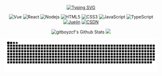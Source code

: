 <p align=center>
  <a href="https://github.com/gitboyzcf"><img src="https://readme-typing-svg.demolab.com?font=Fira+Code&weight=600&size=30&pause=1000&color=38C2FFE8&random=false&width=600&lines=Welcome+to+the+world+of+Boyzcf+!" alt="Typing SVG" /></a>
</p>

<div align=center>

<img src="https://img.shields.io/badge/Vue-42B883?style=for-the-badge&logo=vue.js&logoColor=white" alt="Vue">
<img src="https://img.shields.io/badge/React-5FC8E0?style=for-the-badge&logo=react&logoColor=white" alt="React">
<img src="https://img.shields.io/badge/Nodejs-417E38?style=for-the-badge&logo=node.js&logoColor=white" alt="Nodejs">
<img src="https://img.shields.io/badge/HTML5-red?style=for-the-badge&logo=html5&logoColor=white" alt="HTML5">
<img src="https://img.shields.io/badge/CSS3-blue?style=for-the-badge&logo=css3&logoColor=white" alt="CSS3">
<img src="https://img.shields.io/badge/JavaScript-yellow?style=for-the-badge&logo=javascript&logoColor=white" alt="JavaScript">
<img src="https://img.shields.io/badge/TypeScript-blue?style=for-the-badge&logo=typescript&logoColor=white" alt="TypeScript"><br/>
<a href="https://juejin.cn/user/853651045488455/posts"><img src="https://img.shields.io/badge/Juejin-1e80ff?style=for-the-badge&logo=juejin&logoColor=white" alt="Juejin"></a>
<a href="https://blog.csdn.net/qq_43775179"><img src="https://img.shields.io/badge/CSDN-FC5531?style=for-the-badge&logo=csdn&logoColor=white" alt="CSDN"></a>
</div>



<p align="center">
  <img height="190px" src="https://github-readme-stats.vercel.app/api?username=gitboyzcf&show_icons=true&theme=Default" alt="gitboyzcf's Github Stats" />
<!--   <img alt="gitboyzcf's Github Stats" src="https://github-readme-stats.vercel.app/api/?username=gitboyzcf&show_icons=true&count_private=true&theme=graywhite&hide_border=true&bg_color=fff&title_color=blue&icon_color=blue" height="140px"/> -->
  <img  height="190px" src="https://github-readme-stats.vercel.app/api/top-langs/?username=gitboyzcf&hide_title=true&hide_border=true&layout=compact&bg_color=0,73FA79,73FDFF,D783FF&theme=graywhite&locale=cn" />
</p>
<p align="center">
   <img src="https://github.com/Platane/snk/raw/output/github-contribution-grid-snake.svg" alt="Demo" style="max-width: 100%;">
</p>
